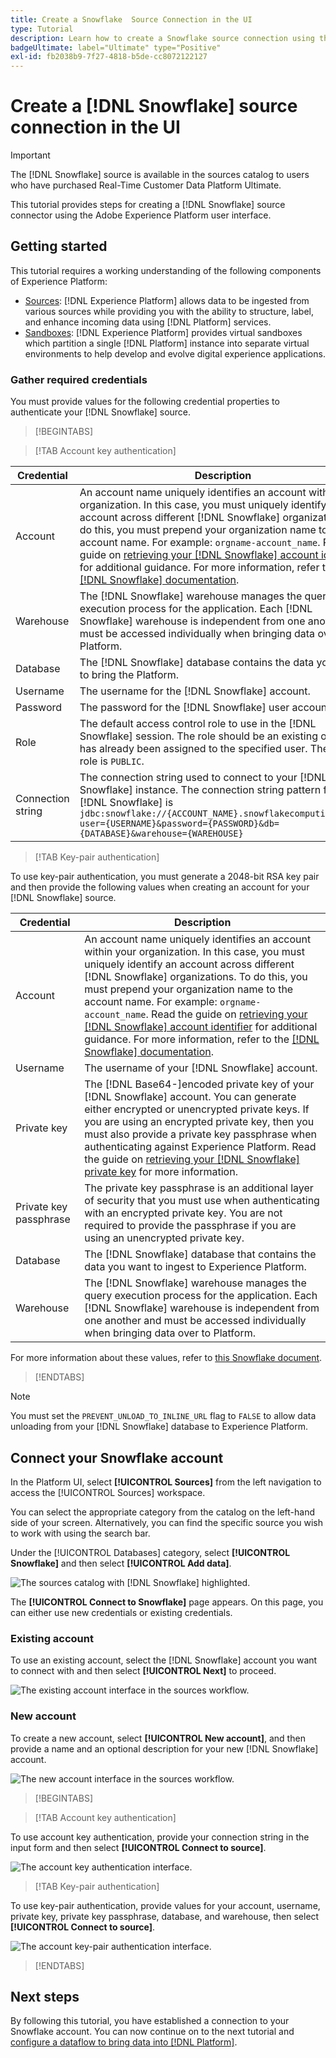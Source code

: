 ```yaml
---
title: Create a Snowflake  Source Connection in the UI
type: Tutorial
description: Learn how to create a Snowflake source connection using the Adobe Experience Platform UI.
badgeUltimate: label="Ultimate" type="Positive"
exl-id: fb2038b9-7f27-4818-b5de-cc8072122127
---
```

# Create a [!DNL Snowflake] source connection in the UI

>[!IMPORTANT]
>
>The [!DNL Snowflake] source is available in the sources catalog to users who have purchased Real-Time Customer Data Platform Ultimate.

This tutorial provides steps for creating a [!DNL Snowflake] source connector using the Adobe Experience Platform user interface.

## Getting started

This tutorial requires a working understanding of the following components of Experience Platform:

* [Sources](../../../../home.md): [!DNL Experience Platform] allows data to be ingested from various sources while providing you with the ability to structure, label, and enhance incoming data using [!DNL Platform] services.
* [Sandboxes](../../../../../sandboxes/home.md): [!DNL Experience Platform] provides virtual sandboxes which partition a single [!DNL Platform] instance into separate virtual environments to help develop and evolve digital experience applications.

### Gather required credentials

You must provide values for the following credential properties to authenticate your [!DNL Snowflake] source.

>[!BEGINTABS]

>[!TAB Account key authentication]

| Credential | Description |
| ---------- | ----------- |
| Account | An account name uniquely identifies an account within your organization. In this case, you must uniquely identify an account across different [!DNL Snowflake] organizations. To do this, you must prepend your organization name to the account name. For example: `orgname-account_name`. Read the guide on [retrieving your [!DNL Snowflake] account identifier](../../../../connectors/databases/snowflake.md#retrieve-your-account-identifier) for additional guidance. For more information, refer to the [[!DNL Snowflake] documentation](https://docs.snowflake.com/en/user-guide/admin-account-identifier#format-1-preferred-account-name-in-your-organization).|
| Warehouse | The [!DNL Snowflake] warehouse manages the query execution process for the application. Each [!DNL Snowflake] warehouse is independent from one another and must be accessed individually when bringing data over to Platform. |
| Database | The [!DNL Snowflake] database contains the data you want to bring the Platform. |
| Username | The username for the [!DNL Snowflake] account. |
| Password | The password for the [!DNL Snowflake] user account. |
| Role | The default access control role to use in the [!DNL Snowflake] session. The role should be an existing one that has already been assigned to the specified user. The default role is `PUBLIC`. |
| Connection string | The connection string used to connect to your [!DNL Snowflake] instance. The connection string pattern for [!DNL Snowflake] is `jdbc:snowflake://{ACCOUNT_NAME}.snowflakecomputing.com/?user={USERNAME}&password={PASSWORD}&db={DATABASE}&warehouse={WAREHOUSE}` |

>[!TAB Key-pair authentication]

To use key-pair authentication, you must generate a 2048-bit RSA key pair and then provide the following values when creating an account for your [!DNL Snowflake] source.

| Credential | Description |
| --- | --- |
| Account | An account name uniquely identifies an account within your organization. In this case, you must uniquely identify an account across different [!DNL Snowflake] organizations. To do this, you must prepend your organization name to the account name. For example: `orgname-account_name`. Read the guide on [retrieving your [!DNL Snowflake] account identifier](../../../../connectors/databases/snowflake.md#retrieve-your-account-identifier) for additional guidance. For more information, refer to the [[!DNL Snowflake] documentation](https://docs.snowflake.com/en/user-guide/admin-account-identifier#format-1-preferred-account-name-in-your-organization).|
| Username | The username of your [!DNL Snowflake] account. |
| Private key | The [!DNL Base64-]encoded private key of your [!DNL Snowflake] account. You can generate either encrypted or unencrypted private keys. If you are using an encrypted private key, then you must also provide a private key passphrase when authenticating against Experience Platform. Read the guide on [retrieving your [!DNL Snowflake] private key](../../../../connectors/databases/snowflake.md) for more information. |
| Private key passphrase | The private key passphrase is an additional layer of security that you must use when authenticating with an encrypted private key. You are not required to provide the passphrase if you are using an unencrypted private key. |
| Database | The [!DNL Snowflake] database that contains the data you want to ingest to Experience Platform. |
| Warehouse | The [!DNL Snowflake] warehouse manages the query execution process for the application. Each [!DNL Snowflake] warehouse is independent from one another and must be accessed individually when bringing data over to Platform. |

For more information about these values, refer to [this Snowflake document](https://docs.snowflake.com/en/user-guide/key-pair-auth.html).

>[!ENDTABS]

>[!NOTE]
>
>You must set the `PREVENT_UNLOAD_TO_INLINE_URL` flag to `FALSE` to allow data unloading from your [!DNL Snowflake] database to Experience Platform.

## Connect your  Snowflake account

In the Platform UI, select **[!UICONTROL Sources]** from the left navigation to access the [!UICONTROL Sources] workspace.

You can select the appropriate category from the catalog on the left-hand side of your screen. Alternatively, you can find the specific source you wish to work with using the search bar.

Under the [!UICONTROL Databases] category, select **[!UICONTROL Snowflake]** and then select **[!UICONTROL Add data]**.

![The sources catalog with [!DNL Snowflake] highlighted.](../../../../images/tutorials/create/snowflake/catalog.png)

The **[!UICONTROL Connect to Snowflake]** page appears. On this page, you can either use new credentials or existing credentials.

### Existing account

To use an existing account, select the [!DNL Snowflake] account you want to connect with and then select **[!UICONTROL Next]** to proceed.

![The existing account interface in the sources workflow.](../../../../images/tutorials/create/snowflake/existing.png)

### New account

To create a new account, select **[!UICONTROL New account]**, and then provide a name and an optional description for your new [!DNL Snowflake] account.

![The new account interface in the sources workflow.](../../../../images/tutorials/create/snowflake/new.png)

>[!BEGINTABS]

>[!TAB Account key authentication]

To use account key authentication, provide your connection string in the input form and then select **[!UICONTROL Connect to source]**.

![The account key authentication interface.](../../../../images/tutorials/create/snowflake/connection-string.png)

>[!TAB Key-pair authentication]

To use key-pair authentication, provide values for your account, username, private key, private key passphrase, database, and warehouse, then select **[!UICONTROL Connect to source]**. 

![The account key-pair authentication interface.](../../../../images/tutorials/create/snowflake/key-pair.png)

>[!ENDTABS]

## Next steps

By following this tutorial, you have established a connection to your Snowflake account. You can now continue on to the next tutorial and [configure a dataflow to bring data into [!DNL Platform]](../../dataflow/databases.md).
